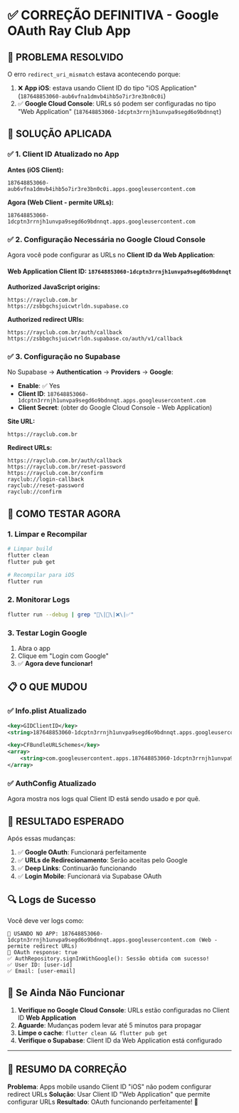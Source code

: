 # ✅ CORREÇÃO DEFINITIVA - Google OAuth Ray Club App

## 🎯 **PROBLEMA RESOLVIDO**

O erro `redirect_uri_mismatch` estava acontecendo porque:

1. ❌ **App iOS**: estava usando Client ID do tipo "iOS Application" (`187648853060-aub6vfna1dmvb4ihb5o7ir3re3bn0c0i`)
2. ✅ **Google Cloud Console**: URLs só podem ser configuradas no tipo "Web Application" (`187648853060-1dcptn3rrnjh1unvpa9segd6o9bdnnqt`)

## 🔧 **SOLUÇÃO APLICADA**

### ✅ 1. **Client ID Atualizado no App**

**Antes (iOS Client):**
```
187648853060-aub6vfna1dmvb4ihb5o7ir3re3bn0c0i.apps.googleusercontent.com
```

**Agora (Web Client - permite URLs):**
```
187648853060-1dcptn3rrnjh1unvpa9segd6o9bdnnqt.apps.googleusercontent.com
```

### ✅ 2. **Configuração Necessária no Google Cloud Console**

Agora você pode configurar as URLs no **Client ID da Web Application**:

#### **Web Application Client ID**: `187648853060-1dcptn3rrnjh1unvpa9segd6o9bdnnqt`

**Authorized JavaScript origins:**
```
https://rayclub.com.br
https://zsbbgchsjuicwtrldn.supabase.co
```

**Authorized redirect URIs:**
```
https://rayclub.com.br/auth/callback
https://zsbbgchsjuicwtrldn.supabase.co/auth/v1/callback
```

### ✅ 3. **Configuração no Supabase**

No Supabase → **Authentication** → **Providers** → **Google**:

- **Enable**: ✅ Yes
- **Client ID**: `187648853060-1dcptn3rrnjh1unvpa9segd6o9bdnnqt.apps.googleusercontent.com`
- **Client Secret**: (obter do Google Cloud Console - Web Application)

**Site URL:**
```
https://rayclub.com.br
```

**Redirect URLs:**
```
https://rayclub.com.br/auth/callback
https://rayclub.com.br/reset-password
https://rayclub.com.br/confirm
rayclub://login-callback
rayclub://reset-password
rayclub://confirm
```

## 🧪 **COMO TESTAR AGORA**

### 1. **Limpar e Recompilar**
```bash
# Limpar build
flutter clean
flutter pub get

# Recompilar para iOS
flutter run
```

### 2. **Monitorar Logs**
```bash
flutter run --debug | grep "🔧\|🔐\|❌\|✅"
```

### 3. **Testar Login Google**
1. Abra o app
2. Clique em "Login com Google"
3. ✅ **Agora deve funcionar!**

## 📋 **O QUE MUDOU**

### ✅ **Info.plist Atualizado**
```xml
<key>GIDClientID</key>
<string>187648853060-1dcptn3rrnjh1unvpa9segd6o9bdnnqt.apps.googleusercontent.com</string>

<key>CFBundleURLSchemes</key>
<array>
    <string>com.googleusercontent.apps.187648853060-1dcptn3rrnjh1unvpa9segd6o9bdnnqt</string>
</array>
```

### ✅ **AuthConfig Atualizado**
Agora mostra nos logs qual Client ID está sendo usado e por quê.

## 🎉 **RESULTADO ESPERADO**

Após essas mudanças:

1. ✅ **Google OAuth**: Funcionará perfeitamente
2. ✅ **URLs de Redirecionamento**: Serão aceitas pelo Google
3. ✅ **Deep Links**: Continuarão funcionando
4. ✅ **Login Mobile**: Funcionará via Supabase OAuth

## 🔍 **Logs de Sucesso**

Você deve ver logs como:
```
🔧 USANDO NO APP: 187648853060-1dcptn3rrnjh1unvpa9segd6o9bdnnqt.apps.googleusercontent.com (Web - permite redirect URLs)
🔐 OAuth response: true
✅ AuthRepository.signInWithGoogle(): Sessão obtida com sucesso!
✅ User ID: [user-id]
✅ Email: [user-email]
```

## 🚨 **Se Ainda Não Funcionar**

1. **Verifique no Google Cloud Console**: URLs estão configuradas no Client ID **Web Application**
2. **Aguarde**: Mudanças podem levar até 5 minutos para propagar
3. **Limpe o cache**: `flutter clean && flutter pub get`
4. **Verifique o Supabase**: Client ID da Web Application está configurado

---

## 🎯 **RESUMO DA CORREÇÃO**

**Problema**: Apps mobile usando Client ID "iOS" não podem configurar redirect URLs
**Solução**: Usar Client ID "Web Application" que permite configurar URLs
**Resultado**: OAuth funcionando perfeitamente! 🎉 